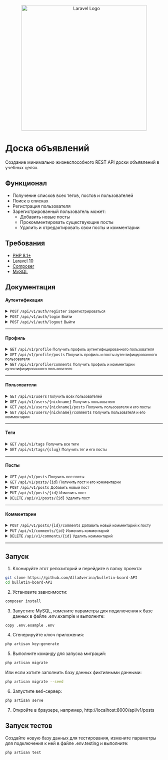 <p align="center"><a href="https://laravel.com" target="_blank"><img src="https://raw.githubusercontent.com/laravel/art/master/logo-lockup/5%20SVG/2%20CMYK/1%20Full%20Color/laravel-logolockup-cmyk-red.svg" width="400" alt="Laravel Logo"></a></p>

# Доска объявлений
Создание минимально жизнеспособного REST API доски объявлений в учебных целях.

## Функционал
* Получение списков всех тегов, постов и пользователей
* Поиск в списках
* Регистрация пользователя
* Зарегистрированный пользователь может:
    * Добавить новые посты
    * Прокомментировать существующие посты
    * Удалить и отредактировать свои посты и комментарии

## Требования
* [PHP 8.1+](https://www.php.net/)
* [Laravel 10](https://laravel.com/)
* [Composer](https://getcomposer.org/)
* [MySQL](https://www.mysql.com/)

## Документация

#### Аутентификация

<details>
    <summary>
        <code>POST</code>
        <code>/api/v1/auth/register</code>
        <small>Зарегистрироваться</small>
    </summary>

##### Body
|   Name   |   Type   | Data type |           Description            |
|----------|----------|-----------|----------------------------------|
| name     | required | string    | Имя                              |
| nickname | required | string    | Человеко-понятный идентификатор  |
| email    | required | string    | Email адрес                      |
| password | required | string    | Пароль                           |
| password_confirmed  | required  | string| Подтверждение пароля     |

##### Success Response
##### HTTP Code: <code>201</code> <code>CREATED</code>
```
{
    "access_token",
    "token_type": "Bearer"
}
```
</details>

<details>
    <summary>
        <code>POST</code>
        <code>/api/v1/auth/login</code>
        <small>Войти</small>
    </summary>

##### Body
|   Name   |   Type   | Data type |   Description    |
|----------|----------|-----------|------------------|
| email    | required | string    | Email адрес      |
| password | required | string    | Пароль           |

##### Success Response
##### HTTP Code: <code>200</code> <code>OK</code>
```
{
    "access_token",
    "token_type":"Bearer"
}
```
</details>

<details>
    <summary>
        <code>POST</code>
        <code>/api/v1/auth/logout</code>
        <small>Выйти</small>
    </summary>

##### Headers
|     Key       |     Value      |
|---------------|----------------|
| Authorization | Bearer {token} |

##### Success Response
##### HTTP Code: <code>204</code> <code>NO CONTENT</code>
</details>

------------------------------------------------------------------------------
#### Профиль

<details>
    <summary>
        <code>GET</code>
        <code>/api/v1/profile</code>
        <small>Получить профиль аутентифицированного пользователя</small>
    </summary>

##### Headers
|     Key       |     Value      |
|---------------|----------------|
| Authorization | Bearer {token} |

##### Response
##### HTTP Code: <code>200</code> <code>OK</code>
```
{
    "data": {
        "user_id",
        "name",
        "nickname",
        "email",
        "created_at",
        "updated_at",
        "posts_count",
        "comments_count"
    }
}
```
</details>

<details>
    <summary>
        <code>GET</code>
        <code>/api/v1/profile/posts</code>
        <small>Получить профиль и посты аутентифицированного пользователя</small>
    </summary>

##### Headers
|     Key       |     Value      |
|---------------|----------------|
| Authorization | Bearer {token} |

##### Params
|   Name   |   Type   | Data type |          Description          |
|----------|----------|-----------|-------------------------------|
| per_page | optional | int       | Количество постов на странице |
| page     | optional | int       | Номер страницы                |

##### Response
##### HTTP Code: <code>200</code> <code>OK</code>
```
{
    "data": [
        {
            "post_id",
            "title",
            "price",
            "description",
            "created_at",
            "updated_at",
            "user_id",
            "user_nickname",
            "tags": [
                {
                    "tag_id",
                    "name",
                    "slug",
                },
                ...
            ],
            "comments_count"
        }
    ],
    "links": {...},
    "meta": {...},
    "user": {
        "user_id",
        "name",
        "nickname",
        "email",
        "created_at",
        "updated_at"
    }
}
```
</details>

<details>
    <summary>
        <code>GET</code>
        <code>/api/v1/profile/comments</code>
        <small>Получить профиль и комментарии аутентифицированного пользователя</small>
    </summary>

##### Headers
|     Key       |     Value      |
|---------------|----------------|
| Authorization | Bearer {token} |

##### Params
|   Name   |   Type   | Data type |            Description              |
|----------|----------|-----------|-------------------------------------|
| per_page | optional | int       | Количество комментариев на странице |
| page     | optional | int       | Номер страницы                      |

##### Success Response
##### HTTP Code: <code>200</code> <code>OK</code>
```
{
    "data": [
        {
            "comment_id",
            "body",
            "created_at":,
            "updated_at",
            "post_id",
            "user_id",
            "user_nickname"
        },
        ...
    ],
    "links": {...},
    "meta": {...},
    "user": {
        "user_id",
        "name",
        "nickname",
        "email",
        "created_at",
        "updated_at"
    }
}
```
</details>

------------------------------------------------------------------------------
#### Пользователи

<details>
    <summary>
        <code>GET</code>
        <code>/api/v1/users</code>
        <small>Получить всех пользователей</small>
    </summary>

##### Params
|   Name   |   Type   | Data type |              Description             |
|----------|----------|-----------|--------------------------------------|
| q        | optional | string    | Поисковый запрос                     |
| per_page | optional | int       | Количество пользователей на странице |
| page     | optional | int       | Номер страницы                       |

##### Success Response
##### HTTP Code: <code>200</code> <code>OK</code>
```
{
    "data": [
        {
            "user_id",
            "name",
            "nickname",
            "email",
            "created_at",
            "updated_at",
            "posts_count",
            "comments_count"
        },
        ...
    ],
    "links": {...},
    "meta": {...}
}
```
</details>

<details>
    <summary>
        <code>GET</code>
        <code>/api/v1/users/{nickname}</code>
        <small>Получить пользователя</small>
    </summary>

##### Success Response
##### HTTP Code: <code>200</code> <code>OK</code>
```
{
    "data": {
        "user_id",
        "name",
        "nickname",
        "email",
        "created_at",
        "updated_at",
        "posts_count",
        "comments_count"
    }
}
```
</details>

<details>
    <summary>
        <code>GET</code>
        <code>/api/v1/users/{nickname}/posts</code>
        <small>Получить пользователя и его посты</small>
    </summary>

##### Params
|   Name   |   Type   | Data type |          Description          |
|----------|----------|-----------|-------------------------------|
| per_page | optional | int       | Количество постов на странице |
| page     | optional | int       | Номер страницы                |

##### Success Response
##### HTTP Code: <code>200</code> <code>OK</code>
```
{
    "data": [
        {
            "post_id",
            "title",
            "price",
            "description",
            "created_at",
            "updated_at",
            "user_id",
            "user_nickname",
            "tags": [
                {
                    "tag_id",
                    "name",
                    "slug"
                },
                ...
            ],
            "comments_count"
        },
        ...
    ],
    "links": {...},
    "meta": {...},
    "user": {
        "user_id",
        "name",
        "nickname",
        "email",
        "created_at",
        "updated_at"
    }
}
```
</details>

<details>
    <summary>
        <code>GET</code>
        <code>/api/v1/users/{nickname}/comments</code>
        <small>Получить пользователя и его комментарии</small>
    </summary>

##### Params
|   Name   |   Type   | Data type |            Description              |
|----------|----------|-----------|-------------------------------------|
| per_page | optional | int       | Количество комментариев на странице |
| page     | optional | int       | Номер страницы                      |

##### Success Response
##### HTTP Code: <code>200</code> <code>OK</code>
```
{
    "data": [
        {
            "comment_id",
            "body",
            "created_at":,
            "updated_at",
            "post_id",
            "user_id",
            "user_nickname"
        },
        ...
    ],
    "links": {...},
    "meta": {...},
    "user": {
        "user_id",
        "name",
        "nickname",
        "email",
        "created_at",
        "updated_at"
    }
}
```
</details>

------------------------------------------------------------------------------

#### Теги
<details>
    <summary>
        <code>GET</code>
        <code>/api/v1/tags</code>
        <small>Получить все теги</small>
    </summary>

##### Params
|   Name   |   Type   | Data type |   Description    |
|----------|----------|-----------|------------------|
| q        | optional | string    | Поисковый запрос |

##### Success Response
##### HTTP Code: <code>200</code> <code>OK</code>
```
{
    "data": [
        {
            "tag_id",
            "name",
            "slug",
            "post_count"
        },
        ...
    ]
}
```
</details>

<details>
    <summary>
        <code>GET</code>
        <code>/api/v1/tags/{slug}</code>
        <small>Получить тег и его посты</small>
    </summary>

##### Params
|   Name   |   Type   | Data type |          Description          |
|----------|----------|-----------|-------------------------------|
| per_page | optional | int       | Количество постов на странице |
| page     | optional | int       | Номер страницы                |

##### Success Response
##### HTTP Code: <code>200</code> <code>OK</code>
```
{
    "data": [
        {
            "post_id",
            "title",
            "price",
            "description",
            "created_at",
            "updated_at",
            "user_id",
            "user_nickname"
        },
    ],
    "links": {...},
    "meta": {...},
    "tag": {
        "tag_id",
        "name",
        "slug"
    }
}
```
</details>

------------------------------------------------------------------------------

#### Посты
<details>
    <summary>
        <code>GET</code>
        <code>/api/v1/posts</code>
        <small>Получить все посты</small>
    </summary>


##### Params
|   Name   |   Type   | Data type |          Description          |
|----------|----------|-----------|-------------------------------|
| q        | optional | string    | Поисковый запрос              |
| per_page | optional | int       | Количество постов на странице |
| page     | optional | int       | Номер страницы                |

##### Success Response
##### HTTP Code: <code>200</code> <code>OK</code>
```
{
    "data": [
        {
            "post_id,
            "title",
            "price",
            "description",
            "created_at",
            "updated_at",
            "user_id",
            "user_nickname",
            "tags": [
                {
                    "tag_id",
                    "name",
                    "slug"
                },
                ...
            ],
            "comments_count"
        },
        ...
    ],
    "links": {...},
    "meta": {...}
}
```
</details>

<details>
    <summary>
        <code>GET</code>
        <code>/api/v1/posts/{id}</code>
        <small>Получить пост и его комментарии</small>
    </summary>

##### Params
|   Name   |   Type   | Data type |            Description              |
|----------|----------|-----------|-------------------------------------|
| per_page | optional | int       | Количество комментариев на странице |
| page     | optional | int       | Номер страницы                      |


##### Success Response
##### HTTP Code: <code>200</code> <code>OK</code>
```
{
    "data": [
        {
            "comment_id",
            "body",
            "created_at",
            "updated_at",
            "post_id",
            "user_id",
            "user_nickname"
        },
        ...
    ],
    "links": {...},
    "meta": {...},
    "post": {
        "post_id",
        "title",
        "price",
        "description",
        "created_at",
        "updated_at",
        "user_id",
        "user_nickname",
        "tags": [
            {
                "tag_id",
                "name",
                "slug"
            },
            ...
        ]
    }
}
```
</details>

<details>
    <summary>
        <code>POST</code>
        <code>/api/v1/posts</code>
        <small>Добавить новый пост</small>
    </summary>

##### Headers
|     Key       |     Value      |
|---------------|----------------|
| Authorization | Bearer {token} |

##### Body
|    Name     |   Type   | Data type  |         Description          |
|-------------|----------|------------|------------------------------|
| title       | optional | string     | Заголовок                    |
| price       | optional | float      | Цена                         |
| description | optional | string     | Описание                     |
| tags[id]    | optional | array[int] | Массив идентификаторов тегов |

##### Success Response
##### HTTP Code: <code>201</code> <code>CREATED</code>
```
{
    "data": {
        "post_id",
        "title",
        "price",
        "description",
        "created_at",
        "updated_at",
        "user_id",
        "user_nickname",
        "tags": [
            {
                "tag_id",
                "name",
                "slug"
            },
            ...
        ]
    },
}
```
</details>

<details>
    <summary>
        <code>PUT</code>
        <code>/api/v1/posts/{id}</code>
        <small>Изменить пост</small>
    </summary>

##### Headers
|     Key       |     Value      |
|---------------|----------------|
| Authorization | Bearer {token} |

##### Body
|    Name     |   Type   | Data type  |         Description          |
|-------------|----------|------------|------------------------------|
| title       | optional | string     | Заголовок                    |
| price       | optional | float      | Цена                         |
| description | optional | string     | Описание                     |
| tags[id]    | optional | array[int] | Массив идентификаторов тегов |

##### Success Response
##### HTTP Code: <code>200</code> <code>OK</code>
```
{
    "data": {
        "post_id",
        "title",
        "price",
        "description",
        "created_at",
        "updated_at",
        "user_id",
        "user_nickname",
        "tags": [
            {
                "tag_id",
                "name",
                "slug"
            },
            ...
        ]
    },
}
```
</details>

<details>
    <summary>
        <code>DELETE</code>
        <code>/api/v1/posts/{id}</code>
        <small>Удалить пост</small>
    </summary>

##### Headers
|     Key       |     Value      |
|---------------|----------------|
| Authorization | Bearer {token} |

##### Success Response
##### HTTP Code: <code>204</code> <code>NO CONTENT</code>
</details>

------------------------------------------------------------------------------
#### Комментарии

<details>
    <summary>
        <code>POST</code>
        <code>/api/v1/posts/{id}/comments</code>
        <small>Добавить новый комментарий к посту</small>
    </summary>

##### Headers
|     Key       |     Value      |
|---------------|----------------|
| Authorization | Bearer {token} |

##### Body
|   Name   |   Type   | Data type |    Description    |
|----------|----------|-----------|-------------------|
| body     | required | string    | Текст комментария |

##### Success Response
##### HTTP Code: <code>201</code> <code>CREATED</code>
```
{
    "data": {
        "comment_id",
        "body",
        "created_at",
        "updated_at",
        "post_id",
        "user_id",
        "user_nickname",
    },
}
```
</details>

<details>
    <summary>
        <code>PUT</code>
        <code>/api/v1/comments/{id}</code>
        <small>Изменить комментарий</small>
    </summary>

##### Headers
|     Key       |     Value      |
|---------------|----------------|
| Authorization | Bearer {token} |

##### Body
|   Name   |   Type   | Data type |    Description    |
|----------|----------|-----------|-------------------|
| body     | required | string    | Текст комментария |

##### Success Response
##### HTTP Code: <code>200</code> <code>OK</code>
```
{
    "data": {
        "comment_id",
        "body",
        "created_at",
        "updated_at",
        "post_id",
        "user_id",
        "user_nickname",
    }
}
```
</details>

<details>
    <summary>
        <code>DELETE</code>
        <code>/api/v1/comments/{id}</code>
        <small>Удалить комментарий</small>
    </summary>

##### Headers
|     Key       |     Value      |
|---------------|----------------|
| Authorization | Bearer {token} |

##### Success Response
##### HTTP Code: <code>204</code> <code>NO CONTENT</code>
</details>

------------------------------------------------------------------------------

## Запуск
1. Клонируйте этот репозиторий и перейдите в папку проекта:
```sh
git clone https://github.com/AllaAverina/bulletin-board-API
cd bulletin-board-API
```
2. Установите зависимости:
```sh
composer install
```
3. Запустите MySQL, измените параметры для подключения к базе данных в файле .env.example и выполните:
```sh
copy .env.example .env
```
4. Сгенерируйте ключ приложения:
```sh
php artisan key:generate
```
5. Выполните команду для запуска миграций:
```sh
php artisan migrate
```
Или если хотите заполнить базу данных фиктивными данными:
```sh
php artisan migrate --seed
```
6. Запустите веб-сервер:
```sh
php artisan serve
```
7. Откройте в браузере, например, http://localhost:8000/api/v1/posts

## Запуск тестов
Создайте новую базу данных для тестирования, измените параметры для подключения к ней в файле .env.testing и выполните:
```sh
php artisan test 
```
